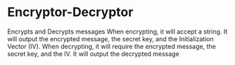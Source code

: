 # Encryptor-Decryptor
Encrypts and Decrypts messages When encrypting, it will accept a string. It will output the encrypted message, the secret key, and the Initialization Vector (IV). When decrypting, it will require the encrypted message, the secret key, and the IV. It will output the decrypted message
